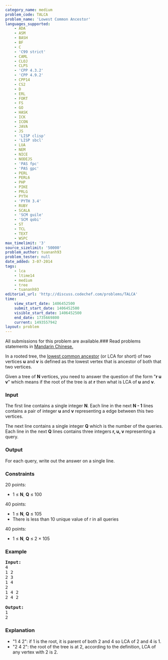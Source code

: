 ```yaml
---
category_name: medium
problem_code: TALCA
problem_name: 'Lowest Common Ancestor'
languages_supported:
    - ADA
    - ASM
    - BASH
    - BF
    - C
    - 'C99 strict'
    - CAML
    - CLOJ
    - CLPS
    - 'CPP 4.3.2'
    - 'CPP 4.9.2'
    - CPP14
    - CS2
    - D
    - ERL
    - FORT
    - FS
    - GO
    - HASK
    - ICK
    - ICON
    - JAVA
    - JS
    - 'LISP clisp'
    - 'LISP sbcl'
    - LUA
    - NEM
    - NICE
    - NODEJS
    - 'PAS fpc'
    - 'PAS gpc'
    - PERL
    - PERL6
    - PHP
    - PIKE
    - PRLG
    - PYTH
    - 'PYTH 3.4'
    - RUBY
    - SCALA
    - 'SCM guile'
    - 'SCM qobi'
    - ST
    - TCL
    - TEXT
    - WSPC
max_timelimit: '3'
source_sizelimit: '50000'
problem_author: tuananh93
problem_tester: null
date_added: 3-07-2014
tags:
    - lca
    - ltime14
    - medium
    - tree
    - tuananh93
editorial_url: 'http://discuss.codechef.com/problems/TALCA'
time:
    view_start_date: 1406452500
    submit_start_date: 1406452500
    visible_start_date: 1406452500
    end_date: 1735669800
    current: 1493557942
layout: problem
---
```

All submissions for this problem are available.###  Read problems statements in [Mandarin Chinese.](http://www.codechef.com/download/translated/LTIME14/mandarin/TALCA.pdf)

In a rooted tree, the [lowest common ancestor](http://en.wikipedia.org/wiki/Lowest_common_ancestor) (or LCA for short) of two vertices **u** and **v** is defined as the lowest vertex that is ancestor of both that two vertices.

Given a tree of **N** vertices, you need to answer the question of the form "**r u v**" which means if the root of the tree is at **r** then what is LCA of **u** and **v**.

### Input

The first line contains a single integer **N**. Each line in the next **N - 1** lines contains a pair of integer **u** and **v** representing a edge between this two vertices.

The next line contains a single integer **Q** which is the number of the queries. Each line in the next **Q** lines contains three integers  **r, u, v** representing a query.

### Output

For each query, write out the answer on a single line.

### Constraints

20 points:

- 1 ≤ **N**, **Q** ≤ 100

40 points:

- 1 ≤ **N**, **Q** ≤ 105
- There is less than 10 unique value of r in all queries

40 points:

- 1 ≤ **N**, **Q** ≤ 2 × 105

### Example

<pre><b>Input:</b>
4
1 2
2 3
1 4
2
1 4 2
2 4 2

<b>Output:</b>
1
2
</pre>
### Explanation

- "1 4 2": if 1 is the root, it is parent of both 2 and 4 so LCA of 2 and 4 is 1.
- "2 4 2": the root of the tree is at 2, according to the definition, LCA of any vertex with 2 is 2.
